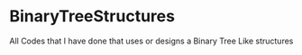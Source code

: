 BinaryTreeStructures
====================

All Codes that I have done that uses or designs a Binary Tree Like structures
